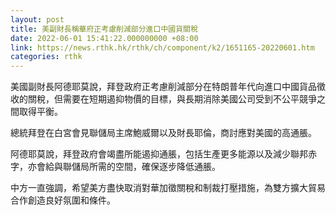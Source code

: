 ```yaml
---
layout: post
title: 美副財長稱華府正考慮削減部分進口中國貨關稅
date: 2022-06-01 15:41:22.000000000 +08:00
link: https://news.rthk.hk/rthk/ch/component/k2/1651165-20220601.htm
categories: rthk
---
```


美國副財長阿德耶莫說，拜登政府正考慮削減部分在特朗普年代向進口中國貨品徵收的關稅，但需要在短期遏抑物價的目標，與長期消除美國公司受到不公平競爭之間取得平衡。

總統拜登在白宮會見聯儲局主席鮑威爾以及財長耶倫，商討應對美國的高通脹。

阿德耶莫說，拜登政府會竭盡所能遏抑通脹，包括生產更多能源以及減少聯邦赤字，亦會給與聯儲局所需的空間，確保逐步降低通脹。

中方一直強調，希望美方盡快取消對華加徵關稅和制裁打壓措施，為雙方擴大貿易合作創造良好氛圍和條件。
